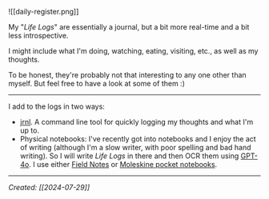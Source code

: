 ![[daily-register.png]]

My "*Life Logs*" are essentially a journal, but a bit more real-time and a bit less introspective.

I might include what I'm doing, watching, eating, visiting, etc., as well as my thoughts.

To be honest, they're probably not that interesting to any one other than myself. But feel free to have a look at some of them :) 

***

I add to the logs in two ways:

- [jrnl](https://jrnl.sh/). A command line tool for quickly logging my thoughts and what I'm up to.
- Physical notebooks: I've recently got into notebooks and I enjoy the act of writing (although I'm a slow writer, with poor spelling and bad hand writing). So I will write *Life Logs* in there and then OCR them using [GPT-4o](https://chatgpt.com/g/g-Kjk6IzGWm-markdown-scribe). I use either [Field Notes](https://fieldnotesbrand.com/) or [Moleskine pocket notebooks](https://www.penheaven.co.uk/moleskine-soft-cover-pocket-notebook-lined).

***

*Created: [[2024-07-29]]*  